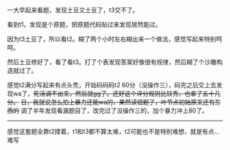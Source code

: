 一大早起来看题，发现土豆又土豆了，t3交不了。

看到t1，发现是个原题，把原题代码贴过来发现居然能过。

因为t3土豆了，所以看t2。糊了两个小时左右糊出来一个做法，感觉写起来特别呵呵。

然后土豆修好了，看了看t3。打了个表发现答案好像很有规律，然后糊了个沙雕构造就过了。

感觉t2满分写起来有点头秃，开始码码码t2 60分（没操作三），码完之后交上去发现wa了，~~死活调不出来，然后就gg了。还好这个评分规则比较秀，也拿了五十几分。~~ ~~日，我就说怎么拍上暴力还能wa的，果然读错题了，叶节点初始原来还有东西的~~ 调了半年发现看漏题目了，改完过了没操作三的，加个暴力冲上80了。

-----

感觉这套题全靠t2撑着，t1和t3都不算太难，t2可能也不是特别难想，就是有点...难写